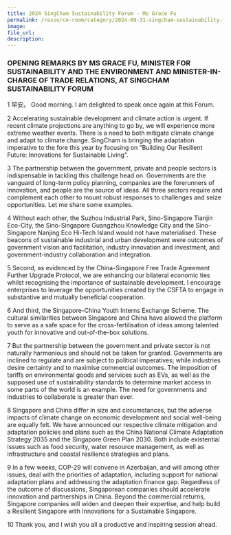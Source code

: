 ```yaml
---
title: 2024 SingCham Sustainability Forum - Ms Grace Fu
permalink: /resource-room/category/2024-09-31-singcham-sustainability-forum
image:
file_url:
description:
---
```


### OPENING REMARKS BY MS GRACE FU, MINISTER FOR SUSTAINABILITY AND THE ENVIRONMENT AND MINISTER-IN-CHARGE OF TRADE RELATIONS, AT SINGCHAM SUSTAINABILITY FORUM

1 早安。 Good morning. I am delighted to speak once again at this Forum.

2 Accelerating sustainable development and climate action is urgent. If recent climate projections are anything to go by, we will experience more extreme weather events. There is a need to both mitigate climate change and adapt to climate change. SingCham is bringing the adaptation imperative to the fore this year by focusing on “Building Our Resilient Future: Innovations for Sustainable Living”.

3 The partnership between the government, private and people sectors is indispensable in tackling this challenge head on. Governments are the vanguard of long-term policy planning, companies are the forerunners of innovation, and people are the source of ideas. All three sectors require and complement each other to mount robust responses to challenges and seize opportunities. Let me share some examples.

4 Without each other, the Suzhou Industrial Park, Sino-Singapore Tianjin Eco-City, the Sino-Singapore Guangzhou Knowledge City and the Sino-Singapore Nanjing Eco Hi-Tech Island would not have materialised. These beacons of sustainable industrial and urban development were outcomes of government vision and facilitation, industry innovation and investment, and government-industry collaboration and integration.

5 Second, as evidenced by the China-Singapore Free Trade Agreement Further Upgrade Protocol, we are enhancing our bilateral economic ties whilst recognising the importance of sustainable development. I encourage enterprises to leverage the opportunities created by the CSFTA to engage in substantive and mutually beneficial cooperation.

6 And third, the Singapore-China Youth Interns Exchange Scheme. The cultural similarities between Singapore and China have allowed the platform to serve as a safe space for the cross-fertilisation of ideas among talented youth for innovative and out-of-the-box solutions.

7 But the partnership between the government and private sector is not naturally harmonious and should not be taken for granted. Governments are inclined to regulate and are subject to political imperatives; while industries desire certainty and to maximise commercial outcomes. The imposition of tariffs on environmental goods and services such as EVs, as well as the supposed use of sustainability standards to determine market access in some parts of the world is an example. The need for governments and industries to collaborate is greater than ever.

8 Singapore and China differ in size and circumstances, but the adverse impacts of climate change on economic development and social well-being are equally felt. We have announced our respective climate mitigation and adaptation policies and plans such as the China National Climate Adaptation Strategy 2035 and the Singapore Green Plan 2030. Both include existential issues such as food security, water resource management, as well as infrastructure and coastal resilience strategies and plans.

9 In a few weeks, COP-29 will convene in Azerbaijan, and will among other issues, deal with the priorities of adaptation, including support for national adaptation plans and addressing the adaptation finance gap. Regardless of the outcome of discussions, Singaporean companies should accelerate innovation and partnerships in China. Beyond the commercial returns, Singapore companies will widen and deepen their expertise, and help build a Resilient Singapore with Innovations for a Sustainable Singapore.

10 Thank you, and I wish you all a productive and inspiring session ahead.
